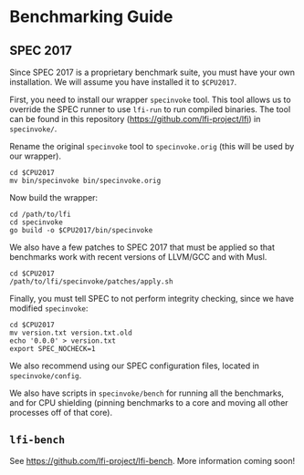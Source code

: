# Benchmarking Guide

## SPEC 2017

Since SPEC 2017 is a proprietary benchmark suite, you must have your own
installation. We will assume you have installed it to `$CPU2017`.

First, you need to install our wrapper `specinvoke` tool. This tool allows
us to override the SPEC runner to use `lfi-run` to run compiled binaries.
The tool can be found in this repository (https://github.com/lfi-project/lfi)
in `specinvoke/`.

Rename the original `specinvoke` tool to `specinvoke.orig` (this will be used
by our wrapper).

```
cd $CPU2017
mv bin/specinvoke bin/specinvoke.orig
```

Now build the wrapper:

```
cd /path/to/lfi
cd specinvoke
go build -o $CPU2017/bin/specinvoke
```

We also have a few patches to SPEC 2017 that must be applied so that benchmarks
work with recent versions of LLVM/GCC and with Musl.

```
cd $CPU2017
/path/to/lfi/specinvoke/patches/apply.sh
```

Finally, you must tell SPEC to not perform integrity checking, since we have
modified `specinvoke`:

```
cd $CPU2017
mv version.txt version.txt.old
echo '0.0.0' > version.txt
export SPEC_NOCHECK=1
```

We also recommend using our SPEC configuration files, located in `specinvoke/config`.

We also have scripts in `specinvoke/bench` for running all the benchmarks, and
for CPU shielding (pinning benchmarks to a core and moving all other processes
off of that core).

## `lfi-bench`

See https://github.com/lfi-project/lfi-bench. More information coming soon!
